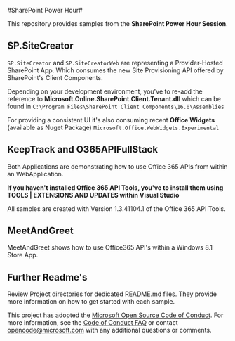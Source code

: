 #SharePoint Power Hour#

This repository provides samples from the **SharePoint Power Hour Session**.

## SP.SiteCreator

`SP.SiteCreator` and `SP.SiteCreatorWeb` are representing a Provider-Hosted SharePoint App. Which consumes the new Site Provisioning API offered by SharePoint's Client Components.

Depending on your development environment, you've to re-add the reference to **Microsoft.Online.SharePoint.Client.Tenant.dll** which can be found in `C:\Program Files\SharePoint Client Components\16.0\Assemblies`

For providing a consistent UI it's also consuming recent **Office Widgets** (available as Nuget Package) `Microsoft.Office.WebWidgets.Experimental`

## KeepTrack and O365APIFullStack

Both Applications are demonstrating how to use Office 365 APIs from within an WebApplication. 

**If you haven't installed Office 365 API Tools, you've to install them using TOOLS | EXTENSIONS AND UPDATES within Visual Studio**

All samples are created with Version 1.3.41104.1 of the Office 365 API Tools.

## MeetAndGreet

MeetAndGreet shows how to use Office365 API's within a Windows 8.1 Store App.

## Further Readme's

Review Project directories for dedicated README.md files. They provide more information on how to get started with each sample.


This project has adopted the [Microsoft Open Source Code of Conduct](https://opensource.microsoft.com/codeofconduct/). For more information, see the [Code of Conduct FAQ](https://opensource.microsoft.com/codeofconduct/faq/) or contact [opencode@microsoft.com](mailto:opencode@microsoft.com) with any additional questions or comments.

